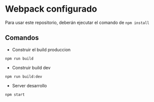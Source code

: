 # Webpack configurado

Para usar este repositorio, deberán ejecutar el comando de ```npm install```

## Comandos

- Construir el build produccion 

```
npm run build
```

- Construir build dev
```
npm run build:dev
```

- Server desarrollo

```
npm start
```
